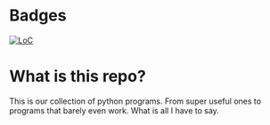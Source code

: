 # Badges
[![LoC](https://tokei.rs/b1/gitlab/satcom886/python_stuff?category=code)](https://gitlab.com/satcom886/python_stuff)
# What is this repo?
This is our collection of python programs. From super useful ones to programs that barely even work.
What is all I have to say.
